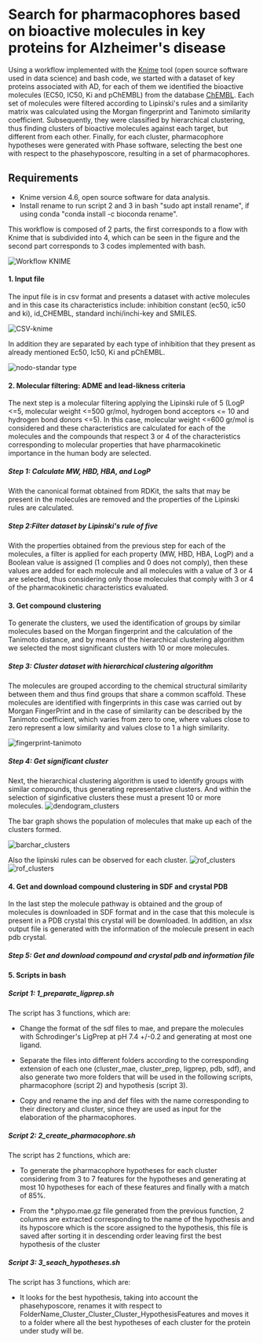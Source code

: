# Search for pharmacophores based on bioactive molecules in key proteins for Alzheimer's disease

Using a workflow implemented with the [Knime](https://www-knime-com.translate.goog/?_x_tr_sl=auto&_x_tr_tl=es&_x_tr_hl=es-419)
 tool (open source software used in data science) and bash code, we started with a dataset of key proteins associated with AD, for each of them we identified the bioactive molecules (EC50, IC50, Ki and pChEMBL) from the database [ChEMBL](https://www.ebi.ac.uk/chembl/). Each set of molecules were filtered according to Lipinski's rules and a similarity matrix was calculated using the Morgan fingerprint and Tanimoto similarity coefficient. Subsequently, they were classified by hierarchical clustering, thus finding clusters of bioactive molecules against each target, but different from each other. Finally, for each cluster, pharmacophore hypotheses were generated with Phase software, selecting the best one with respect to the phasehyposcore, resulting in a set of pharmacophores.

## Requirements
- Knime version 4.6, open source software for data analysis.
- Install rename to run script 2 and 3 in bash "sudo apt install rename", if using conda "conda install -c bioconda rename".
 
This workflow is composed of 2 parts, the first corresponds to a flow with Knime that is subdivided into 4, which can be seen in the figure and the second part corresponds to 3 codes implemented with bash. 

 ![Workflow KNIME](fig1.png)

 
  #### 1. Input file
The input file is in csv format and presents a dataset with active molecules and in this case its characteristics include: inhibition constant (ec50, ic50 and ki), id_CHEMBL, standard inchi/inchi-key and SMILES.

 ![CSV-knime](fig_2.png)

In addition they are separated by each type of inhibition that they present as already mentioned Ec50, Ic50, Ki and pChEMBL.

 ![nodo-standar type](fig3.png)
  
#### 2. Molecular filtering: ADME and lead-likness criteria

The next step is a molecular filtering applying the Lipinski rule of 5 (LogP <=5, molecular weight <=500 gr/mol, hydrogen bond acceptors <= 10 and hydrogen bond donors <=5). In this case, molecular weight <=600 gr/mol is considered and these characteristics are calculated for each of the molecules and the compounds that respect 3 or 4 of the characteristics corresponding to molecular properties that have pharmacokinetic importance in the human body are selected.

##### Step 1: Calculate MW, HBD, HBA, and LogP
With the canonical format obtained from RDKit, the salts that may be present in the molecules are removed and the properties of the Lipinski rules are calculated.

##### Step 2:Filter dataset by Lipinski's rule of five
With the properties obtained from the previous step for each of the molecules, a filter is applied for each property (MW, HBD, HBA, LogP) and a Boolean value is assigned (1 complies and 0 does not comply), then these values are added for each molecule and all molecules with a value of 3 or 4 are selected, thus considering only those molecules that comply with 3 or 4 of the pharmacokinetic characteristics evaluated.

   
#### 3. Get compound clustering
To generate the clusters, we used the identification of groups by similar molecules based on the Morgan fingerprint and the calculation of the Tanimoto distance, and by means of the hierarchical clustering algorithm we selected the most significant clusters with 10 or more molecules.

##### Step 3: Cluster dataset with hierarchical clustering algorithm
The molecules are grouped according to the chemical structural similarity between them and thus find groups that share a common scaffold. These molecules are identified with fingerprints in this case was carried out by Morgan FingerPrint and in the case of similarity can be described by the Tanimoto coefficient, which varies from zero to one, where values close to zero represent a low similarity and values close to 1 a high similarity.

 ![fingerprint-tanimoto](fig_4.png)


##### Step 4: Get significant cluster 
Next, the hierarchical clustering algorithm is used to identify groups with similar compounds, thus generating representative clusters. And within the selection of siginficative clusters these must a present 10 or more molecules.
![dendogram_clusters](fig_5.png)

The bar graph shows the population of molecules that make up each of the clusters formed.

![barchar_clusters](fig_6.png)

Also the lipinski rules can be observed for each cluster.
![rof_clusters](fig_7.png)
![rof_clusters](fig_8.png)
   
#### 4. Get and download compound clustering in SDF and crystal PDB
In the last step the molecule pathway is obtained and the group of molecules is downloaded in SDF format and in the case that this molecule is present in a PDB crystal this crystal will be downloaded. In addition, an xlsx output file is generated with the information of the molecule present in each pdb crystal.

##### Step 5: Get and download compound and crystal pdb and information file

#### 5. Scripts in bash
##### Script 1: 1_preparate_ligprep.sh
The script has 3 functions, which are: 

- Change the format of the sdf files to mae, and prepare the molecules with Schrodinger's LigPrep at pH 7.4 +/-0.2 and generating at most one ligand.

 - Separate the files into different folders according to the corresponding extension of each one (cluster_mae, cluster_prep, ligprep, pdb, sdf), and also generate two more folders that will be used in the following scripts, pharmacophore (script 2) and hypothesis (script 3).

- Copy and rename the inp and def files with the name corresponding to their directory and cluster, since they are used as input for the elaboration of the pharmacophores.

##### Script 2: 2_create_pharmacophore.sh
The script has 2 functions, which are: 

- To generate the pharmacophore hypotheses for each cluster considering from 3 to 7 features for the hypotheses and generating at most 10 hypotheses for each of these features and finally with a match of 85%.

- From the *.phypo.mae.gz file generated from the previous function, 2 columns are extracted corresponding to the name of the hypothesis and its hyposcore which is the score assigned to the hypothesis, this file is saved after sorting it in descending order leaving first the best hypothesis of the cluster


##### Script 3: 3_seach_hypotheses.sh
The script has 3 functions, which are: 

- It looks for the best hypothesis, taking into account the phasehyposcore, renames it with respect to FolderName_Cluster_Cluster_Cluster_HypothesisFeatures and moves it to a folder where all the best hypotheses of each cluster for the protein under study will be.
